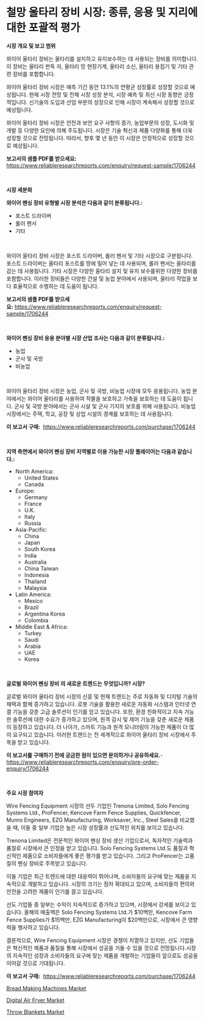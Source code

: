 <p><h1>철망 울타리 장비 시장: 종류, 응용 및 지리에 대한 포괄적 평가</h1></p><p><strong>시장 개요 및 보고 범위</strong></p>
<p><p>와이어 울타리 장비는 울타리를 설치하고 유지보수하는 데 사용되는 장비를 의미합니다. 이 장비는 울타리 판독 자, 울타리 망 현장기계, 울타리 소신, 울타리 용접기 및 기타 관련 장비를 포함합니다.</p><p>와이어 울타리 장비 시장은 예측 기간 동안 13.1%의 연평균 성장률로 성장할 것으로 예상됩니다. 현재 시장 전망 및 전체 시장 성장 분석, 시장 예측 및 최신 시장 동향은 긍정적입니다. 신기술의 도입과 산업 부문의 성장으로 인해 시장이 계속해서 성장할 것으로 예상됩니다.</p><p>와이어 울타리 장비 시장은 안전과 보안 요구 사항의 증가, 농업부문의 성장, 도시화 및 개발 등 다양한 요인에 의해 주도됩니다. 시장은 기술 혁신과 제품 다양화를 통해 더욱 성장할 것으로 전망됩니다. 따라서, 향후 몇 년 동안 이 시장은 안정적으로 성장할 것으로 예상됩니다.</p></p>
<p><strong>보고서의 샘플 PDF를 받으세요:</strong> <a href="https://www.reliableresearchreports.com/enquiry/request-sample/1706244">https://www.reliableresearchreports.com/enquiry/request-sample/1706244</a></p>
<p>&nbsp;</p>
<p><strong>시장 세분화</strong></p>
<p><strong>와이어 펜싱 장비 유형별 시장 분석은 다음과 같이 분류됩니다.:</strong></p>
<p><ul><li>포스트 드라이버</li><li>롤러 펜서</li><li>기타</li></ul></p>
<p>&nbsp;</p>
<p><p>와이어 울타리 장비 시장은 포스트 드라이버, 롤러 펜서 및 기타 시장으로 구분됩니다. 포스트 드라이버는 울타리 포스트를 땅에 밀어 넣는 데 사용되며, 롤러 펜서는 울타리를 감는 데 사용됩니다. 기타 시장은 다양한 울타리 설치 및 유지 보수를위한 다양한 장비를 포함합니다. 이러한 장비들은 다양한 건설 및 농업 분야에서 사용되며, 울타리 작업을 보다 효율적으로 수행하는 데 도움이 됩니다.</p></p>
<p><strong>보고서의 샘플 PDF를 받으세요:</strong>&nbsp;<a href="https://www.reliableresearchreports.com/enquiry/request-sample/1706244">https://www.reliableresearchreports.com/enquiry/request-sample/1706244</a></p>
<p>&nbsp;</p>
<p><strong> 와이어 펜싱 장비 응용 분야별 시장 산업 조사는 다음과 같이 분류됩니다.:</strong></p>
<p><ul><li>농업</li><li>군사 및 국방</li><li>비농업</li></ul></p>
<p>&nbsp;</p>
<p><p>와이어 울타리 장비 시장은 농업, 군사 및 국방, 비농업 시장에 모두 응용됩니다. 농업 분야에서는 와이어 울타리를 사용하여 작물을 보호하고 가축을 보호하는 데 도움이 됩니다. 군사 및 국방 분야에서는 군사 시설 및 군사 기지의 보호를 위해 사용됩니다. 비농업 시장에서는 주택, 학교, 공장 및 상업 시설의 경계를 보호하는 데 사용됩니다.</p></p>
<p><strong>이 보고서 구매:</strong>&nbsp; <a href="https://www.reliableresearchreports.com/purchase/1706244">https://www.reliableresearchreports.com/purchase/1706244</a></p>
<p>&nbsp;</p>
<p><strong>지역 측면에서 와이어 펜싱 장비 지역별로 이용 가능한 시장 플레이어는 다음과 같습니다.:</strong></p>
<p><ul>
    <li>
        North America:
        <ul>
            <li>United States</li>
            <li>Canada</li>
        </ul>
    </li>
    <li>
        Europe:
        <ul>
            <li>Germany</li>
            <li>France</li>
            <li>U.K.</li>
            <li>Italy</li>
            <li>Russia</li>
        </ul>
    </li>
    <li>
        Asia-Pacific:
        <ul>
            <li>China</li>
            <li>Japan</li>
            <li>South Korea</li>
            <li>India</li>
            <li>Australia</li>
            <li>China Taiwan</li>
            <li>Indonesia</li>
            <li>Thailand</li>
            <li>Malaysia</li>
        </ul>
    </li>
    <li>
        Latin America:
        <ul>
            <li>Mexico</li>
            <li>Brazil</li>
            <li>Argentina Korea</li>
            <li>Colombia</li>
        </ul>
    </li>
    <li>
        Middle East & Africa:
        <ul>
            <li>Turkey</li>
            <li>Saudi</li>
            <li>Arabia</li>
            <li>UAE</li>
            <li>Korea</li>
        </ul>
    </li>
    </ul></p>
<p>&nbsp;</p>
<p><strong>글로벌 와이어 펜싱 장비 의 새로운 트렌드는 무엇입니까? 시장?</strong></p>
<p><p>글로벌 와이어 울타리 장비 시장의 신흥 및 현재 트렌드는 주로 자동화 및 디지털 기술의 채택과 함께 증가하고 있습니다. 로봇 기술을 활용한 새로운 자동화 시스템과 인터넷 연결 기능을 갖춘 고급 솔루션이 인기를 얻고 있습니다. 또한, 환경 친화적이고 지속 가능한 솔루션에 대한 수요가 증가하고 있으며, 원격 감시 및 제어 기능을 갖춘 새로운 제품이 등장하고 있습니다. 더 나아가, 스마트 기능과 원격 모니터링이 가능한 제품이 더 많이 요구되고 있습니다. 이러한 트렌드는 전 세계적으로 와이어 울타리 장비 시장에서 주목을 받고 있습니다.</p></p>
<p><strong>이 보고서를 구매하기 전에 궁금한 점이 있으면 문의하거나 공유하세요.</strong>- <a href="https://www.reliableresearchreports.com/enquiry/pre-order-enquiry/1706244">https://www.reliableresearchreports.com/enquiry/pre-order-enquiry/1706244</a></p>
<p>&nbsp;</p>
<p><strong>주요 시장 참여자</strong></p>
<p><p>Wire Fencing Equipment 시장의 선두 기업인 Trenona Limited, Solo Fencing Systems Ltd., ProFencer, Kencove Farm Fence Supplies, Quickfencer, Munro Engineers, EZG Manufacturing, Worksaver, Inc., Steel Sales을 비교했을 때, 이들 중 일부 기업은 높은 시장 성장률과 선도적인 위치를 보이고 있습니다.</p><p>Trenona Limited은 전문적인 와이어 펜싱 장비 생산 기업으로서, 독자적인 기술력과 품질로 시장에서 큰 인정을 받고 있습니다. Solo Fencing Systems Ltd.도 품질과 혁신적인 제품으로 소비자들에게 좋은 평가를 받고 있습니다. 그리고 ProFencer는 고품질의 펜싱 장비로 주목받고 있습니다.</p><p>이들 기업은 최근 트렌드에 대한 대응력이 뛰어나며, 소비자들의 요구에 맞는 제품을 지속적으로 개발하고 있습니다. 시장의 크기는 점차 확대되고 있으며, 소비자들의 편의와 안전을 고려한 제품이 인기를 끌고 있습니다.</p><p>선도 기업들 중 일부는 수익이 지속적으로 증가하고 있으며, 시장에서 강세를 보이고 있습니다. 올해의 매출액은 Solo Fencing Systems Ltd.가 $10백만, Kencove Farm Fence Supplies가 $15백만, EZG Manufacturing이 $20백만으로, 시장에서 큰 영향력을 행사하고 있습니다.</p><p>결론적으로, Wire Fencing Equipment 시장은 경쟁이 치열하고 있지만, 선도 기업들은 혁신적인 제품과 품질을 통해 시장에서 성공을 거둘 수 있을 것으로 전망됩니다.시장의 지속적인 성장과 소비자들의 요구에 맞는 제품을 개발하는 기업들이 앞으로도 성공을 이어갈 것으로 기대됩니다.</p></p>
<p><strong>이 보고서 구매:</strong>&nbsp;&nbsp;<a href="https://www.reliableresearchreports.com/purchase/1706244">https://www.reliableresearchreports.com/purchase/1706244</a></p>
<p><p><a href="https://github.com/nicoletavirag/Market-Research-Report-List-2/blob/main/bread-making-machines-market.md">Bread Making Machines Market</a></p><p><a href="https://github.com/redneck06/Market-Research-Report-List-2/blob/main/digital-air-fryer-market.md">Digital Air Fryer Market</a></p><p><a href="https://github.com/peachesmcdowel1/Market-Research-Report-List-1/blob/main/throw-blankets-market.md">Throw Blankets Market</a></p></p>
